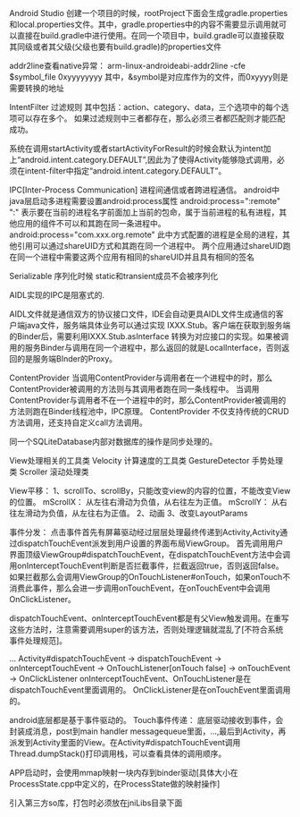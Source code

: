 Android Studio 创建一个项目的时候，rootProject下面会生成gradle.properties和local.properties文件。其中，gradle.properties中的内容不需要显示调用就可以直接在build.gradle中进行使用。在同一个项目中，build.gradle可以直接获取其同级或者其父级(父级也要有build.gradle)的properties文件

addr2line查看native异常：
arm-linux-androideabi-addr2line -cfe $symbol_file 0xyyyyyyyy
其中，&symbol是对应库作为的文件，而0xyyyy则是需要转换的地址

IntentFilter 过滤规则
其中包括：action、category、data，三个选项中的每个选项可以存在多个。
如果过滤规则中三者都存在，那么必须三者都匹配则才能匹配成功。

系统在调用startActivity或者startActivityForResult的时候会默认为intent加上“android.intent.category.DEFAULT”,因此为了使得Activity能够隐式调用，必须在intent-filter中指定“android.intent.category.DEFAULT”。

IPC[Inter-Process Communication] 进程间通信或者跨进程通信。
android中java层启动多进程需要设置android:process属性
android:process=":remote"  
    ":" 表示要在当前的进程名字前面加上当前的包命，属于当前进程的私有进程，其他应用的组件不可以和其跑在同一条进程中。
android:process="com.xxx.org.remote" 
    此中方式配置的进程是全局的进程，其他引用可以通过shareUID方式和其跑在同一个进程中。
    两个应用通过shareUID跑在同一个进程中需要这两个应用有相同的shareUID并且具有相同的签名

Serializable 序列化时候 static和transient成员不会被序列化

AIDL实现的IPC是阻塞式的.    

AIDL文件就是通信双方的协议接口文件，IDE会自动更具AIDL文件生成通信的客户端java文件，服务端具体业务可以通过实现 IXXX.Stub。客户端在获取到服务端的Binder后，需要利用IXXX.Stub.asInterface 转换为对应接口的实现。如果被调用的服务Binder与调用在同一个进程中，那么返回的就是LocalInterface，否则返回的是服务端BInder的Proxy。

ContentProvider
    当调用ContentProvider与调用者在一个进程中的时，那么ContentProvider被调用的方法则与其调用者跑在同一条线程中。
    当调用ContentProvider与调用者不在一个进程中的时，那么ContentProvider被调用的方法则跑在Binder线程池中，IPC原理。
    ContentProvider 不仅支持传统的CRUD方法调用，还支持自定义call方法调用。

同一个SQLiteDatabase内部对数据库的操作是同步处理的。

View处理相关的工具类
Velocity 计算速度的工具类
GestureDetector 手势处理类
Scroller 滚动处理类

View平移：
1、scrollTo、scrollBy，只能改变view的内容的位置，不能改变View的位置。
    mScrollX：
        从左往右滑动为负值，从右往左为正值。
    mScrollY：
        从右往左滑动为负值，从左往右为正值。
2、动画
3、改变LayoutParams

事件分发：
    点击事件首先有屏幕驱动经过层层处理最终传递到Activity,Activity通过dispatchTouchEvent派发到用户设置的界面布局ViewGroup。
    首先调用用户界面顶级ViewGroup#dispatchTouchEvent，在dispatchTouchEvent方法中会调用onInterceptTouchEvent判断是否拦截事件，拦截返回true，否则返回false。如果拦截那么会调用ViewGroup的OnTouchListener#onTouch，如果onTouch不消费此事件，那么会进一步调用onTouchEvent，在onTouchEvent中会调用OnClickListener。

dispatchTouchEvent、onInterceptTouchEvent都是有父View触发调用。在重写这些方法时，注意需要调用super的该方法，否则处理逻辑就混乱了[不符合系统事件处理规范]。

... Activity#dispatchTouchEvent -> dispatchTouchEvent -> onInterceptTouchEvent -> OnTouchListener[onTouch false] -> onTouchEvent -> OnClickListener
onInterceptTouchEvent、OnTouchListener是在dispatchTouchEvent里面调用的。
OnClickListener是在onTouchEvent里面调用的。

android底层都是基于事件驱动的。
Touch事件传递：
    底层驱动接收到事件，会封装成消息，post到main handler messagequeue里面，...,最后到Activity，再派发到Activity里面的View。在Activity#dispatchTouchEvent调用Thread.dumpStack()打印调用栈，可以查看具体的调用顺序。

APP启动时，会使用mmap映射一块内存到binder驱动[具体大小在ProcessState.cpp中定义的，在ProcessState做的映射操作]

引入第三方so库，打包时必须放在jniLibs目录下面


















